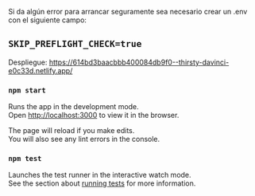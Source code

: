 Si da algún error para arrancar seguramente sea necesario crear un .env con el siguiente campo:

## `SKIP_PREFLIGHT_CHECK=true`


Despliegue: https://614bd3baacbbb400084db9f0--thirsty-davinci-e0c33d.netlify.app/

### `npm start`

Runs the app in the development mode.<br>
Open [http://localhost:3000](http://localhost:3000) to view it in the browser.

The page will reload if you make edits.<br>
You will also see any lint errors in the console.

### `npm test`

Launches the test runner in the interactive watch mode.<br>
See the section about [running tests](https://facebook.github.io/create-react-app/docs/running-tests) for more information.
